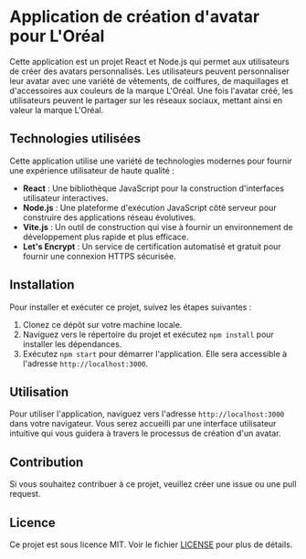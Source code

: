 # Application de création d'avatar pour L'Oréal

Cette application est un projet React et Node.js qui permet aux utilisateurs de créer des avatars personnalisés. Les utilisateurs peuvent personnaliser leur avatar avec une variété de vêtements, de coiffures, de maquillages et d'accessoires aux couleurs de la marque L'Oréal. Une fois l'avatar créé, les utilisateurs peuvent le partager sur les réseaux sociaux, mettant ainsi en valeur la marque L'Oréal.

## Technologies utilisées

Cette application utilise une variété de technologies modernes pour fournir une expérience utilisateur de haute qualité :

- **React** : Une bibliothèque JavaScript pour la construction d'interfaces utilisateur interactives.
- **Node.js** : Une plateforme d'exécution JavaScript côté serveur pour construire des applications réseau évolutives.
- **Vite.js** : Un outil de construction qui vise à fournir un environnement de développement plus rapide et plus efficace.
- **Let's Encrypt** : Un service de certification automatisé et gratuit pour fournir une connexion HTTPS sécurisée.

## Installation

Pour installer et exécuter ce projet, suivez les étapes suivantes :

1. Clonez ce dépôt sur votre machine locale.
2. Naviguez vers le répertoire du projet et exécutez `npm install` pour installer les dépendances.
3. Exécutez `npm start` pour démarrer l'application. Elle sera accessible à l'adresse `http://localhost:3000`.

## Utilisation

Pour utiliser l'application, naviguez vers l'adresse `http://localhost:3000` dans votre navigateur. Vous serez accueilli par une interface utilisateur intuitive qui vous guidera à travers le processus de création d'un avatar.

## Contribution

Si vous souhaitez contribuer à ce projet, veuillez créer une issue ou une pull request.

## Licence

Ce projet est sous licence MIT. Voir le fichier [LICENSE](LICENSE) pour plus de détails.
